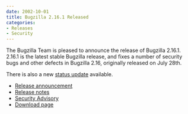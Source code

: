 ```yaml
---
date: 2002-10-01
title: Bugzilla 2.16.1 Released
categories:
- Releases
- Security
---
```


The Bugzilla Team is pleased to announce the release of Bugzilla 2.16.1. 2.16.1 is the latest stable Bugzilla release, and fixes a number of security bugs and other defects in Bugzilla 2.16, originally released on July 28th.

There is also a new [status update](/blog/2002/10/01/status-update) available.

*   [Release announcement](https://groups.google.com/groups?group=netscape.public.mozilla.webtools&selm=p05111a05b9bf7e16d659%40%5B192.168.1.203%5D)
*   [Release notes](/releases/2.16.1/)
*   [Security Advisory](/security/2.16/)
*   [Download page](/download/)

